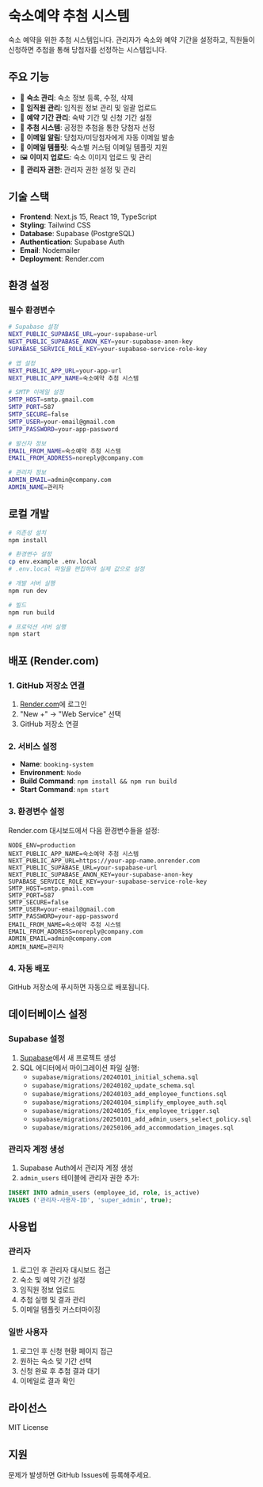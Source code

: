 # 숙소예약 추첨 시스템

숙소 예약을 위한 추첨 시스템입니다. 관리자가 숙소와 예약 기간을 설정하고, 직원들이 신청하면 추첨을 통해 당첨자를 선정하는 시스템입니다.

## 주요 기능

- 🏨 **숙소 관리**: 숙소 정보 등록, 수정, 삭제
- 👥 **임직원 관리**: 임직원 정보 관리 및 일괄 업로드
- 📅 **예약 기간 관리**: 숙박 기간 및 신청 기간 설정
- 🎲 **추첨 시스템**: 공정한 추첨을 통한 당첨자 선정
- 📧 **이메일 알림**: 당첨자/미당첨자에게 자동 이메일 발송
- 🎨 **이메일 템플릿**: 숙소별 커스텀 이메일 템플릿 지원
- 🖼️ **이미지 업로드**: 숙소 이미지 업로드 및 관리
- 🔐 **관리자 권한**: 관리자 권한 설정 및 관리

## 기술 스택

- **Frontend**: Next.js 15, React 19, TypeScript
- **Styling**: Tailwind CSS
- **Database**: Supabase (PostgreSQL)
- **Authentication**: Supabase Auth
- **Email**: Nodemailer
- **Deployment**: Render.com

## 환경 설정

### 필수 환경변수

```bash
# Supabase 설정
NEXT_PUBLIC_SUPABASE_URL=your-supabase-url
NEXT_PUBLIC_SUPABASE_ANON_KEY=your-supabase-anon-key
SUPABASE_SERVICE_ROLE_KEY=your-supabase-service-role-key

# 앱 설정
NEXT_PUBLIC_APP_URL=your-app-url
NEXT_PUBLIC_APP_NAME=숙소예약 추첨 시스템

# SMTP 이메일 설정
SMTP_HOST=smtp.gmail.com
SMTP_PORT=587
SMTP_SECURE=false
SMTP_USER=your-email@gmail.com
SMTP_PASSWORD=your-app-password

# 발신자 정보
EMAIL_FROM_NAME=숙소예약 추첨 시스템
EMAIL_FROM_ADDRESS=noreply@company.com

# 관리자 정보
ADMIN_EMAIL=admin@company.com
ADMIN_NAME=관리자
```

## 로컬 개발

```bash
# 의존성 설치
npm install

# 환경변수 설정
cp env.example .env.local
# .env.local 파일을 편집하여 실제 값으로 설정

# 개발 서버 실행
npm run dev

# 빌드
npm run build

# 프로덕션 서버 실행
npm start
```

## 배포 (Render.com)

### 1. GitHub 저장소 연결

1. [Render.com](https://render.com)에 로그인
2. "New +" → "Web Service" 선택
3. GitHub 저장소 연결

### 2. 서비스 설정

- **Name**: `booking-system`
- **Environment**: `Node`
- **Build Command**: `npm install && npm run build`
- **Start Command**: `npm start`

### 3. 환경변수 설정

Render.com 대시보드에서 다음 환경변수들을 설정:

```
NODE_ENV=production
NEXT_PUBLIC_APP_NAME=숙소예약 추첨 시스템
NEXT_PUBLIC_APP_URL=https://your-app-name.onrender.com
NEXT_PUBLIC_SUPABASE_URL=your-supabase-url
NEXT_PUBLIC_SUPABASE_ANON_KEY=your-supabase-anon-key
SUPABASE_SERVICE_ROLE_KEY=your-supabase-service-role-key
SMTP_HOST=smtp.gmail.com
SMTP_PORT=587
SMTP_SECURE=false
SMTP_USER=your-email@gmail.com
SMTP_PASSWORD=your-app-password
EMAIL_FROM_NAME=숙소예약 추첨 시스템
EMAIL_FROM_ADDRESS=noreply@company.com
ADMIN_EMAIL=admin@company.com
ADMIN_NAME=관리자
```

### 4. 자동 배포

GitHub 저장소에 푸시하면 자동으로 배포됩니다.

## 데이터베이스 설정

### Supabase 설정

1. [Supabase](https://supabase.com)에서 새 프로젝트 생성
2. SQL 에디터에서 마이그레이션 파일 실행:
   - `supabase/migrations/20240101_initial_schema.sql`
   - `supabase/migrations/20240102_update_schema.sql`
   - `supabase/migrations/20240103_add_employee_functions.sql`
   - `supabase/migrations/20240104_simplify_employee_auth.sql`
   - `supabase/migrations/20240105_fix_employee_trigger.sql`
   - `supabase/migrations/20250101_add_admin_users_select_policy.sql`
   - `supabase/migrations/20250106_add_accommodation_images.sql`

### 관리자 계정 생성

1. Supabase Auth에서 관리자 계정 생성
2. `admin_users` 테이블에 관리자 권한 추가:

```sql
INSERT INTO admin_users (employee_id, role, is_active)
VALUES ('관리자-사용자-ID', 'super_admin', true);
```

## 사용법

### 관리자

1. 로그인 후 관리자 대시보드 접근
2. 숙소 및 예약 기간 설정
3. 임직원 정보 업로드
4. 추첨 실행 및 결과 관리
5. 이메일 템플릿 커스터마이징

### 일반 사용자

1. 로그인 후 신청 현황 페이지 접근
2. 원하는 숙소 및 기간 선택
3. 신청 완료 후 추첨 결과 대기
4. 이메일로 결과 확인

## 라이선스

MIT License

## 지원

문제가 발생하면 GitHub Issues에 등록해주세요.